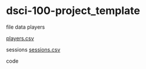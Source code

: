 # dsci-100-project_template
file data
players

[players.csv](https://github.com/user-attachments/files/20823383/players.csv)

sessions
[sessions.csv](https://github.com/user-attachments/files/20823385/sessions.csv)


code
